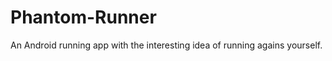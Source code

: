 Phantom-Runner
==============

An Android running app with the interesting idea of running agains yourself.